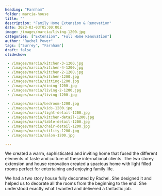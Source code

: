 ```yaml
---
heading: "Farnham"
folder: marcia-house
title: ""
description: "Family Home Extension & Renovation"
date: 2023-03-03T05:00:00Z
image: /images/marcia/living-1200.jpg
categories: ["Extension", "Full Home Renovation"]
author: "Rachel Power"
tags: ["Surrey", "Farnham"]
draft: false
slideshow:

 - /images/marcia/kitchen-3-1200.jpg
 - /images/marcia/kitchen-4-1200.jpg
 - /images/marcia/kitchen-2-1200.jpg 
 - /images/marcia/kitchen-1200.jpg
 - /images/marcia/sitting-1200.jpg
 - /images/marcia/dining-1200.jpg
 - /images/marcia/living-2-1200.jpg
 - /images/marcia/living-1200.jpg
 
 - /images/marcia/bedroom-1200.jpg
 - /images/marcia/kids-1200.jpg
 - /images/marcia/light-detail-1200.jpg
 - /images/marcia/kitchen-detail-1200.jpg
 - /images/marcia/table-detail-1200.jpg
 - /images/marcia/chair-detail-1200.jpg
 - /images/marcia/utility-1200.jpg
 - /images/marcia/salon-1200.jpg
 
---
```


We created a warm, sophisticated and inviting home that fused the different elements of taste and culture of these international clients.  The two storey extension and house renovation created a spacious home with light filled rooms perfect for entertaining and enjoying family life.

<Testimonial>
We had a two story house fully decorated by Rachel. She designed it and helped us to decorate all the rooms from the beginning to the end. She understood exactly what I wanted and delivered a fantastic job.
</Testimonial>
